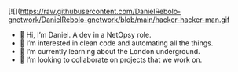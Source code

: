 [![](https://raw.githubusercontent.com/DanielRebolo-gnetwork/DanielRebolo-gnetwork/blob/main/hacker-hacker-man.gif

- 👋 Hi, I’m Daniel. A dev in a NetOpsy role.
- 👀 I’m interested in clean code and automating all the things.
- 🌱 I’m currently learning about the London underground.
- 💞️ I’m looking to collaborate on projects that we work on.


